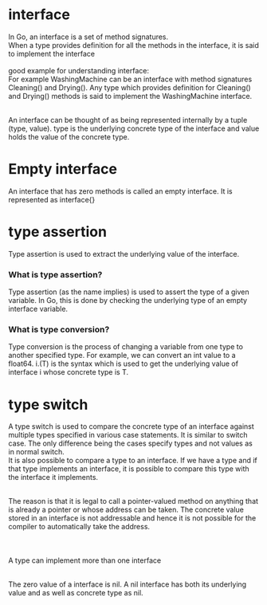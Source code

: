 # interface

In Go, an interface is a set of method signatures.<br>
When a type provides definition for all the methods in the interface, it is said to implement the interface
<br><br>good example for understanding interface:
<br>For example WashingMachine can be an interface with method signatures Cleaning() and Drying(). Any type which provides definition for Cleaning() and Drying() methods is said to implement the WashingMachine interface.

<br>
 An interface can be thought of as being represented internally by a tuple (type, value). type is the underlying concrete type of the interface and value holds the value of the concrete type.

# Empty interface
An interface that has zero methods is called an empty interface. It is represented as interface{}
# type assertion

Type assertion is used to extract the underlying value of the interface.
### What is type assertion?
Type assertion (as the name implies) is used to assert the type of a given variable. In Go, this is done by checking the underlying type of an empty interface variable.

### What is type conversion?
Type conversion is the process of changing a variable from one type to another specified type. For example, we can convert an int value to a float64.
i.(T) is the syntax which is used to get the underlying value of interface i whose concrete type is T.
# type switch
A type switch is used to compare the concrete type of an interface against multiple types specified in various case statements.
It is similar to switch case. 
The only difference being the cases specify types and not values as in normal switch.
<br>
It is also possible to compare a type to an interface. If we have a type and if that type implements an interface, it is possible to compare this type with the interface it implements.<br>
<br>

The reason is that it is legal to call a pointer-valued method on anything that is already a pointer or whose address can be taken. The concrete value stored in an interface is not addressable and hence it is not possible for the compiler to automatically take the address.
<br>
<br>
<br>
<br>
A type can implement more than one interface
<br>
<br>

The zero value of a interface is nil. A nil interface has both its underlying value and as well as concrete type as nil.